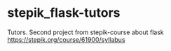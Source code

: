 # stepik_flask-tutors
Tutors. Second project from stepik-course about flask https://stepik.org/course/61900/syllabus
